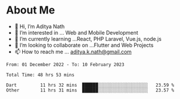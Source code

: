# About Me

- 👋 Hi, I’m Aditya Nath
- 👀 I’m interested in ... Web and Mobile Development
- 🌱 I’m currently learning ...React, PHP Laravel, Vue.js, node.js
- 💞️ I’m looking to collaborate on ...Flutter and Web Projects
- 📫 How to reach me ... aditya.k.nath@gmail.com

<!--START_SECTION:waka-->

```text
From: 01 December 2022 - To: 10 February 2023

Total Time: 48 hrs 53 mins

Dart         11 hrs 32 mins  ██████░░░░░░░░░░░░░░░░░░░   23.59 %
Other        11 hrs 31 mins  ██████░░░░░░░░░░░░░░░░░░░   23.57 %
```

<!--END_SECTION:waka-->

<!---
kronosking007/kronosking007 is a ✨ special ✨ repository because its `README.md` (this file) appears on your GitHub profile.
You can click the Preview link to take a look at your changes.
--->
